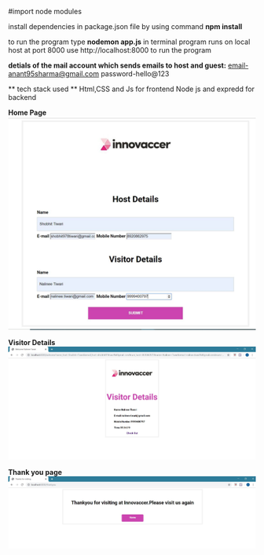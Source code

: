 #import node modules

install dependencies in package.json file by using command **npm install**

to run the program type **nodemon app.js** in terminal
program runs on local host at port 8000
use http://localhost:8000 to run the program


**detials of the mail account which sends emails to host and guest:**
email-anant95sharma@gmail.com
password-hello@123

** tech stack used **
Html,CSS and Js for frontend
Node js and expredd for backend


**Home Page**
![alt text](https://github.com/shobhu98/Invc/blob/master/home.JPG)


**Visitor Details**
![alt_text](https://github.com/shobhu98/Invc/blob/master/visitor%20details.JPG)


**Thank you page**
![alt_text](https://github.com/shobhu98/Invc/blob/master/thankyou.JPG)
